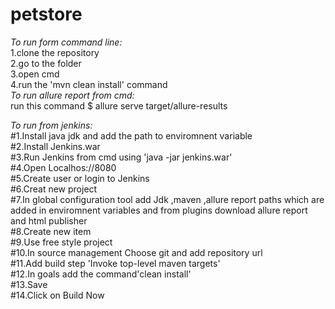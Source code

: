 # petstore
*To run form command line:*<br/>
1.clone the repository<br/>
2.go to the folder <br/>
3.open cmd<br/>
4.run the 'mvn clean install' command<br/>
*To run allure report from cmd:*<br/>
run this command $ allure serve target/allure-results<br/>

*To run from jenkins:*<br/>
#1.Install java jdk and add the path to enviromnent variable<br/>
#2.Install Jenkins.war<br/>
#3.Run Jenkins from cmd using 'java -jar jenkins.war'<br/>
#4.Open Localhos://8080<br/>
#5.Create user or login to Jenkins<br/>
#6.Creat new project<br/>
#7.In global configuration tool add Jdk ,maven ,allure report paths which are added in enviromnent variables and from plugins download allure report and html publisher <br/>
#8.Create new item<br/>
#9.Use free style project<br/>
#10.In source management Choose git and add repository url<br/>
#11.Add build step 'Invoke top-level maven targets'<br/>
#12.In goals add the command'clean install'<br/>
#13.Save <br/>
#14.Click on Build Now <br/>

